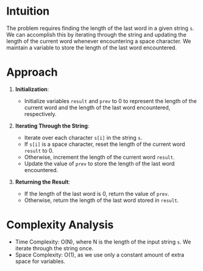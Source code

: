 # Intuition
The problem requires finding the length of the last word in a given string `s`. We can accomplish this by iterating through the string and updating the length of the current word whenever encountering a space character. We maintain a variable to store the length of the last word encountered.

# Approach
1. **Initialization**:
   - Initialize variables `result` and `prev` to 0 to represent the length of the current word and the length of the last word encountered, respectively.

2. **Iterating Through the String**:
   - Iterate over each character `s[i]` in the string `s`.
   - If `s[i]` is a space character, reset the length of the current word `result` to 0.
   - Otherwise, increment the length of the current word `result`.
   - Update the value of `prev` to store the length of the last word encountered.

3. **Returning the Result**:
   - If the length of the last word is 0, return the value of `prev`.
   - Otherwise, return the length of the last word stored in `result`.

# Complexity Analysis
- Time Complexity: O(N), where N is the length of the input string `s`. We iterate through the string once.
- Space Complexity: O(1), as we use only a constant amount of extra space for variables.
